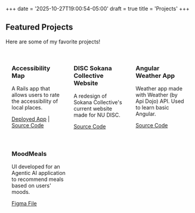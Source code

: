 +++
date = '2025-10-27T19:00:54-05:00'
draft = true
title = 'Projects'
+++

<style>
body {
  background: url('/businesscard/BluePastelSky.jpg') center/cover no-repeat fixed;
  position: relative;
}

body::before {
  content: "";
  position: fixed;
  inset: 0;
  background: rgba(255, 255, 255, 0.7);
  z-index: -1;
}
</style>

## Featured Projects
Here are some of my favorite projects!

<div class="projects-container" style="display: flex; flex-direction: row; justify-content: space-between; width: 52vw; ">
  <div class="project-card" style="padding: 16px; width: 30%;">
    <h3>Accessibility Map</h3>
    <p>A Rails app that allows users to rate the accessibility of local places.</p>
    <a href="https://project-accessibility-map-50cd81ed0a73.herokuapp.com/" target="_blank">Deployed App</a> |
    <a href="https://github.com/NU-CS-Software-Studio-Fall-25/project-accessibility-map" target="_blank">Source Code</a>
  </div>  

  <div class="project-card" style="padding: 16px; width: 30%;">
    <h3>DISC Sokana Collective Website</h3>
    <p>A redesign of Sokana Collective's current website made for NU DISC.</p>
    <a href="https://github.com/disc-sweb/frontend" target="_blank">Source Code</a>
  </div>

  <div class="project-card" style="padding: 16px; width: 30%;">
    <h3>Angular Weather App</h3>
    <p>Weather app made with Weather (by Api Dojo) API. Used to learn basic Angular.</p>
    <a href="https://github.com/ysilksa/angular-weatherapp" target="_blank">Source Code</a>
  </div>
</div>

<div class="projects-container" style="display: flex; flex-direction: row; justify-content: space-between; width: 52vw; ">
  
  <div class="project-card" style="padding: 16px; width: 30%;">
    <h3>MoodMeals</h3>
    <p>UI developed for an Agentic AI application to recommend meals based on users' moods.</p>
    <a href="https://www.figma.com/design/imzRtPKvEhazSUgy3Evc2f/MoodMeals?node-id=1-6&t=nllMtfQdzPEayIZy-1" target="_blank">Figma File</a>
  </div>
</div>